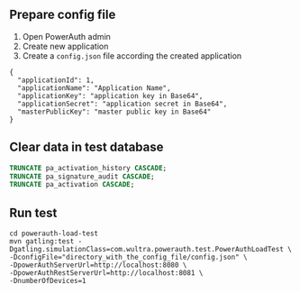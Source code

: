 
## Prepare config file
1. Open PowerAuth admin
2. Create new application
3. Create a `config.json` file according the created application
```
{
  "applicationId": 1,
  "applicationName": "Application Name",
  "applicationKey": "application key in Base64",
  "applicationSecret": "application secret in Base64",
  "masterPublicKey": "master public key in Base64"
}
```

## Clear data in test database
```sql
TRUNCATE pa_activation_history CASCADE;
TRUNCATE pa_signature_audit CASCADE;
TRUNCATE pa_activation CASCADE;
```

## Run test
```shell
cd powerauth-load-test
mvn gatling:test -Dgatling.simulationClass=com.wultra.powerauth.test.PowerAuthLoadTest \
-DconfigFile="directory_with_the_config_file/config.json" \
-DpowerAuthServerUrl=http://localhost:8080 \
-DpowerAuthRestServerUrl=http://localhost:8081 \
-DnumberOfDevices=1
```
